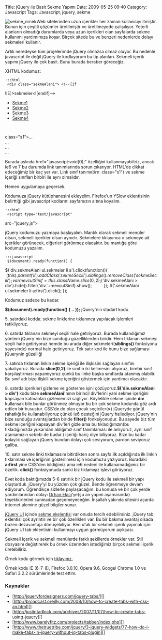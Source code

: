 Title: jQuery ile Basit Sekme Yapımı
Date: 2009-05-25 09:40
Category: Javascript
Tags: Javascript, jquery, sekme

![sekme_ornek][]Web sitelerinden uzun içerikler her zaman kullanıcıyı
itmiştir. Bunun için çeşitli çözümler üretilmiştir ve üretilmeyede
çalışılıyor. Yeterli alanların olmadığı durumlarda veya uzun içerikleri
olan sayfalarda sekme kullanımı yardımımıza koşar. Birçok sitede bu ve
benzeri nedenlerde dolayı sekmeleri kullanır.

Artık neredeyse tüm projelerimde jQuery olmazsa olmaz oluyor. Bu nedenle
javascript ile değil jQuery ile kodluyorum bu tip alanları. Sekmeli
içerik yapımı jQuery ile çok basit. Bunu burada beraber göreceğiz.

XHTML kodumuz:

	:::html
	 <div class="sekmeAlani"> <!--[if
!IE]>sekmeler<![endif]--> <ul class="sekmeler"> <li
class="s1"><a href="javascript:void(0);"
class="s1">Sekme1</a></li> <li class="s2"><a
href="javascript:void(0);" class="s2">Sekme2</a></li> <li
class="s3"><a href="javascript:void(0);"
class="s3">Sekme3</a></li> <li class="s4"><a
href="javascript:void(0);" class="s4">Sekme4</a></li> </ul>    
<!--[if !IE]>sekme icerikleri<![endif]--> <div
class="s1">...</div> <div class="s2">...</div> <div
class="s3">...</div> <div class="s4">...</div> </div>


Burada aslında href="javascript:void(0);" özelliğini kullanmayabiliriz,
ancak ie6 ve 7 bu durumda link tanımlarında sorun çıkarıyor. HTML'de
dikkat edeceğimiz bir kaç yer var. Link sınıf tanımı(örn: class="s1") ve
sekme içeriği sınıfları birbiri ile aynı olmalıdır.

Hemen uygulamaya geçersek.

Kodumuza jQuery kütüphanesini ekleyelim. Firefox'un YSlow eklentisinin
belirttiği gibi javascript kodlarını sayfamızın altına koyalım.

	:::html
	 <script type="text/javascript"
src="jquery.js"></script> </body> </html> 

jQuery kodumuzu yazmaya başlayalım. Mantık olarak sekmeli menüler olsun,
sekmeli içerikler olsun aynıdır. Sekmelere tıklayınca o sekmeye ait
içerikler görünecek, diğerleri görünmez olacaktır. bu mantığa göre
kodumuzu yazalım.

	:::javascript
	 $(document).ready(function() {     
$('div.sekmeAlani ul.sekmeler li a').click(function(){    
 $(this).parent('li').addClass('sekmeSecili').siblings().removeClass('sekmeSecili');  
                                            var mevcutSinif =
this.className.slice(0,2);        $('div.sekmeAlani >
div').hide().filter('div.'+mevcutSinif).show();          });
$('.sekmeAlani ul.sekmeler li a:first').click(); }); 

Kodumuz sadece bu kadar.   
  
**$(document).ready(function() { .. });** jQuery'nin stadart kodu.

​5. satırdaki kodda; sekme linklerine tıklanınca yapılacak işlemleri
tetikliyoruz.

​6. satırda tıklanan sekmeyi seçili hale getiriyoruz. Burada
kullandığımız yöntem jQuery'nin bize sunduğu güzelliklerden biridir. Hem
tıklanan sekmeyi seçili hale getiriyoruz hemde bu arada diğer
sekmeleri(**siblings()** fonksiyonu sayesinde) normal hale getiriyoruz.
Tek satır kod ile bunu bize sağlaması jQuerynin güzelliği

​7. satırda tıklanan linkin sekme içeriği ile ilişkisini sağlayan
sınıfını yakalıyoruz. Burada **slice(0,2)** ile sınıfın iki kelimesini
alıyoruz, birebir sınıf karşılaştırması yapamıyoruz çünkü bu linke başka
sınıflarda atanmış olabilir. Bu sınıf adı bize ilişkili sekme içeriğini
göstermek için yardımcı olacaktır.

​8. satırda içerikleri gizleme ve gösterme işini
çözüyoruz.**$('div.sekmeAlani > div')** kodu bize **sekmeAlani**'nının
birincil div'lerini yani sekme içeriğini kapsayan katmanları gizlememizi
sağlıyor. Böylelikle sekme içinde **div** kullansak bile bunlar görünmez
olmuyor bu bir çok sekme kodunda göz ardı edilen bir husustur. CSS'de de
olan çocuk seçiciler(**>**) jQueryde gönül rahatlığı ile
kullanabiliyoruz çünkü ie6 desteğini jQuery hallediyor. jQuery'nin bize
sunduğu avantajlardan biride **filter()** fonksiyonudur. Bu sayede biz
tüm sekme içeriğini kapsayan div'leri gizle ama bu tıkladığımzın(bu
tıkladığımızda yukarıdan aldığımız sınıf tanımlaması ile anlıyoruz, aynı
sınıf atamamızın sebebi de budur.) içeriği hariç diye biliyoruz. Bize bu
kadar kolaylık sağlayan jQuery bundan dolayı çok seviyorum, pardon
seviyoruz galiba.

​10. satır sekme linki tıklamasını bitirdikten sonra sayfa ilk
açıldığında ilk linkin tıklanması ve içeriğinin gösterilmesi için
kodumuzu yazıyoruz. Buradaki **a:first** yine CSS'den bildiğimiz ama ie6
nedeni ile kullanamadığımız bir özellik. **click()** fonksiyonuda sanki
biz tıklamışız işlevi görüyoruz.

Evet koda baktığımızda 5-6 satırlık bir jQuery kodu ile sekmeli bir yapı
oluşturduk. jQuery'yi bu yüzden çok güzel. Bende öğrenmeye devam
ediyorum. Öğrendikçe sizlerle paylaşacağım. bu konuda ve bir çok yerde
yardımlarından dolayı [Orhan Ekici][]'ye(şu an yapım aşamasında)
teşekkürlerimi sunmadan geçemeyeceğim. İnşallah yakında sitesini açarda
internet alemine güzel bilgiler sunar.

[jQuery UI][] içinde [sekme ekelentisi][] var onuda tercih
edebilirsiniz. jQuery tab eklentisi çok ayrıntılı ve bir çok özellikleri
var. Bu bir bakıma avantaj olsada bazen dezavantaja dönüşebiliyor. Ben
ufak bir sekmeli içerik yapmak için jQuery UI tab eklentisini kullanmayı
uygun görmüyorum açıkçası.

Sekmeli içerik ve sekmeli menülerde farklı şekillerde örnekler var. Stil
dosyasını değiştirerek bu örnek üzerinden istediğimiz birçok sekmeli
içerik üretebiliriz.

Örnek kodu görmek için [tıklayınız.][]

Örnek kodu IE (6-7-8), Firefox 3.0.10, Opera 9.6, Googel Chrome 1.0 ve
Safari 3.2.2 sürümlerinde test ettim.

### Kaynaklar

-   [http://jqueryfordesigners.com/jquery-tabs/][]
-   [http://broadcast.oreilly.com/2008/10/how-to-create-tabs-with-css-an.html][]
-   [http://justintadlock.com/archives/2007/11/07/how-to-create-tabs-using-jquery][]
-   [http://www.barelyfitz.com/projects/tabber/index.php][]
-   [http://www.thetruetribe.com/jquery/3-jquery-widgets/77-how-do-i-make-tabs-in-jquery-without-jq-tabs-plugin][]  

</p>

  [sekme_ornek]: http://www.fatihhayrioglu.com/wp-content/sekme_ornek-150x90.gif
    "sekme_ornek"
  [Orhan Ekici]: http://orhanekici.info/ "Orhan Ekici"
  [jQuery UI]: http://jqueryui.com/ "jQuery UI"
  [sekme ekelentisi]: http://docs.jquery.com/UI/Tabs "sekme ekelentisi"
  [tıklayınız.]: /dokumanlar/sekme.html
  [http://jqueryfordesigners.com/jquery-tabs/]: http://jqueryfordesigners.com/jquery-tabs/
    "http://jqueryfordesigners.com/jquery-tabs/"
  [http://broadcast.oreilly.com/2008/10/how-to-create-tabs-with-css-an.html]:    http://broadcast.oreilly.com/2008/10/how-to-create-tabs-with-css-an.html
    "http://broadcast.oreilly.com/2008/10/how-to-create-tabs-with-css-an.html"
  [http://justintadlock.com/archives/2007/11/07/how-to-create-tabs-using-jquery]:    http://justintadlock.com/archives/2007/11/07/how-to-create-tabs-using-jquery
    "http://justintadlock.com/archives/2007/11/07/how-to-create-tabs-using-jquery"
  [http://www.barelyfitz.com/projects/tabber/index.php]: http://www.barelyfitz.com/projects/tabber/index.php
    "http://www.barelyfitz.com/projects/tabber/index.php"
  [http://www.thetruetribe.com/jquery/3-jquery-widgets/77-how-do-i-make-tabs-in-jquery-without-jq-tabs-plugin]:    http://www.thetruetribe.com/jquery/3-jquery-widgets/77-how-do-i-make-tabs-in-jquery-without-jq-tabs-plugin
    "http://www.thetruetribe.com/jquery/3-jquery-widgets/77-how-do-i-make-tabs-in-jquery-without-jq-tabs-plugin"
